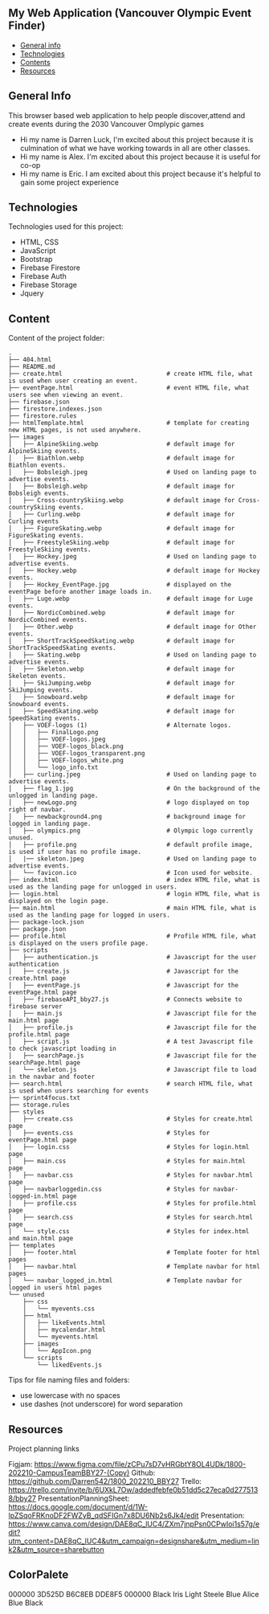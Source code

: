 ## My Web Application (Vancouver Olympic Event Finder)

* [General info](#general-info)
* [Technologies](#technologies)
* [Contents](#content)
* [Resources](#resources)

## General Info
This browser based web application to help people discover,attend and create events during the 2030 Vancouver Omplypic games
* Hi my name is Darren Luck, I'm excited about this project because it is culmination of what we have working towards in all are other classes.
* Hi my name is Alex. I'm excited about this project because it is useful for co-op
* Hi my name is Eric. I am excited about this project because it's helpful to gain some project experience
## Technologies
Technologies used for this project:
* HTML, CSS
* JavaScript
* Bootstrap 
* Firebase Firestore
* Firebase Auth
* Firebase Storage
* Jquery
	
## Content
Content of the project folder:

```
.
├── 404.html
├── README.md
├── create.html                             # create HTML file, what is used when user creating an event.
├── eventPage.html                          # event HTML file, what users see when viewing an event.
├── firebase.json
├── firestore.indexes.json
├── firestore.rules
├── htmlTemplate.html                       # template for creating new HTML pages, is not used anywhere.
├── images
│   ├── AlpineSkiing.webp                   # default image for AlpineSkiing events.
│   ├── Biathlon.webp                       # default image for Biathlon events.
│   ├── Bobsleigh.jpeg                      # Used on landing page to advertise events.
│   ├── Bobsleigh.webp                      # default image for Bobsleigh events.
│   ├── Cross-countrySkiing.webp            # default image for Cross-countrySkiing events.
│   ├── Curling.webp                        # default image for Curling events
│   ├── FigureSkating.webp                  # default image for FigureSkating events.
│   ├── FreestyleSkiing.webp                # default image for FreestyleSkiing events.
│   ├── Hockey.jpeg                         # Used on landing page to advertise events.
│   ├── Hockey.webp                         # default image for Hockey events.
│   ├── Hockey_EventPage.jpg                # displayed on the eventPage before another image loads in.       
│   ├── Luge.webp                           # default image for Luge events.
│   ├── NordicCombined.webp                 # default image for NordicCombined events.
│   ├── Other.webp                          # default image for Other events.
│   ├── ShortTrackSpeedSkating.webp         # default image for ShortTrackSpeedSkating events.
│   ├── Skating.webp                        # Used on landing page to advertise events. 
│   ├── Skeleton.webp                       # default image for Skeleton events.
│   ├── SkiJumping.webp                     # default image for SkiJumping events.
│   ├── Snowboard.webp                      # default image for Snowboard events.
│   ├── SpeedSkating.webp                   # default image for SpeedSkating events.
│   ├── VOEF-logos (1)                      # Alternate logos.
│   │   ├── FinalLogo.png
│   │   ├── VOEF-logos.jpeg
│   │   ├── VOEF-logos_black.png
│   │   ├── VOEF-logos_transparent.png
│   │   ├── VOEF-logos_white.png
│   │   └── logo_info.txt
│   ├── curling.jpeg                        # Used on landing page to advertise events.
│   ├── flag_1.jpg                          # On the background of the unlogged in landing page.
│   ├── newLogo.png                         # logo displayed on top right of navbar.
│   ├── newbackground4.png                  # background image for logged in landing page.
│   ├── olympics.png                        # Olympic logo currently unused.
│   ├── profile.png                         # default profile image, is used if user has no profile image.
│   |── skeleton.jpeg                       # Used on landing page to advertise events.
|   └── favicon.ico                         # Icon used for website.
├── index.html                              # index HTML file, what is used as the landing page for unlogged in users.
├── login.html                              # login HTML file, what is displayed on the login page.
├── main.html                               # main HTML file, what is used as the landing page for logged in users.
├── package-lock.json
├── package.json
├── profile.html                            # Profile HTML file, what is displayed on the users profile page.
├── scripts
│   ├── authentication.js                   # Javascript for the user authentication
│   ├── create.js                           # Javascript for the create.html page
│   ├── eventPage.js                        # Javascript for the eventPage.html page
│   ├── firebaseAPI_bby27.js                # Connects website to firebase server
│   ├── main.js                             # Javascript file for the main.html page
│   ├── profile.js                          # Javascript file for the profile.html page
│   ├── script.js                           # A test Javascript file to check javascript loading in
│   ├── searchPage.js                       # Javascript file for the searchPage.html page
│   └── skeleton.js                         # Javascript file to load in the navbar and footer
├── search.html                             # search HTML file, what is used when users searching for events
├── sprint4focus.txt
├── storage.rules
├── styles
│   ├── create.css                          # Styles for create.html page
│   ├── events.css                          # Styles for eventPage.html page
│   ├── login.css                           # Styles for login.html page
│   ├── main.css                            # Styles for main.html page
│   ├── navbar.css                          # Styles for navbar.html page
│   ├── navbarloggedin.css                  # Styles for navbar-logged-in.html page
│   ├── profile.css                         # Styles for profile.html page
│   ├── search.css                          # Styles for search.html page
│   └── style.css                           # Styles for index.html and main.html page
├── templates                               
│   ├── footer.html                         # Template footer for html pages
│   ├── navbar.html                         # Template navbar for html pages
│   └── navbar_logged_in.html               # Template navbar for logged in users html pages
└── unused
    ├── css
    │   └── myevents.css
    ├── html
    │   ├── likeEvents.html
    │   ├── mycalendar.html
    │   └── myevents.html
    ├── images
    │   └── AppIcon.png
    └── scripts
        └── likedEvents.js

```

Tips for file naming files and folders:
* use lowercase with no spaces
* use dashes (not underscore) for word separation

## Resources
Project planning links

Figjam: https://www.figma.com/file/zCPu7sD7vHRGbtY8OL4UDk/1800-202210-CampusTeamBBY27-(Copy)
Github: https://github.com/Darren542/1800_202210_BBY27
Trello: https://trello.com/invite/b/6UXkL7Ow/addedfebfe0b51dd5c27eca0d2775138/bby27
PresentationPlanningSheet: https://docs.google.com/document/d/1W-lpZSqoFRKnoDF2FWZyB_qdSFIGn7x8DU6Nb2s6Jk4/edit
Presentation: https://www.canva.com/design/DAE8qC_lUC4/ZXm7jnpPsn0CPwIoi1s57g/edit?utm_content=DAE8qC_lUC4&utm_campaign=designshare&utm_medium=link2&utm_source=sharebutton

## ColorPalete
000000 3D525D B6C8EB            DDE8F5     000000 
Black  Iris   Light Steele Blue Alice Blue Black
